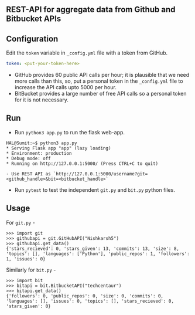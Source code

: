 ## REST-API for aggregate data from Github and Bitbucket APIs

## Configuration
Edit the `token` variable in `_config.yml` file with a token from GitHub.
```yml
token: <put-your-token-here>
```
- GitHub provides 60 public API calls per hour; it is plausible that we need more calls than this, so, put a personal token in the `_config.yml` file to increase the API calls upto 5000 per hour.
- BitBucket provides a large number of free API calls so a personal token for it is not necessary.

## Run
- Run `python3 app.py` to run the flask web-app.
```console
HAL@Sumit:~$ python3 app.py 
* Serving Flask app "app" (lazy loading)
* Environment: production
* Debug mode: off
* Running on http://127.0.0.1:5000/ (Press CTRL+C to quit)
```
	- Use REST API as `http://127.0.0.1:5000/username?git=<github_handle>&bit=<bitbucket_handle>`

- Run `pytest` to test the independent `git.py` and `bit.py` python files.

## Usage

For `git.py` -

```console
>>> import git
>>> githubapi = git.GitHubAPI("Nishkarsh5")
>>> githubapi.get_data()
{'stars_recieved': 0, 'stars_given': 13, 'commits': 13, 'size': 8, 'topics': [], 'languages': ['Python'], 'public_repos': 1, 'followers': 1, 'issues': 0}
```

Similarly for `bit.py` - 

```console
>>> import bit
>>> bitapi = bit.BitbucketAPI("techcentaur")
>>> bitapi.get_data()
{'followers': 0, 'public_repos': 0, 'size': 0, 'commits': 0, 'languages': [], 'issues': 0, 'topics': [], 'stars_recieved': 0, 'stars_given': 0}
```
